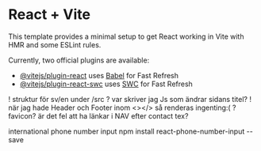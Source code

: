 # React + Vite

This template provides a minimal setup to get React working in Vite with HMR and some ESLint rules.

Currently, two official plugins are available:

- [@vitejs/plugin-react](https://github.com/vitejs/vite-plugin-react/blob/main/packages/plugin-react/README.md) uses [Babel](https://babeljs.io/) for Fast Refresh
- [@vitejs/plugin-react-swc](https://github.com/vitejs/vite-plugin-react-swc) uses [SWC](https://swc.rs/) for Fast Refresh


! struktur för sv/en under /src
? var skriver jag Js som ändrar sidans titel?
! när jag hade Header och Footer inom <></> så renderas ingenting:(
    ? favicon?
    är det fel att ha länkar i NAV efter contact tex?

international phone number input
    npm install react-phone-number-input --save
